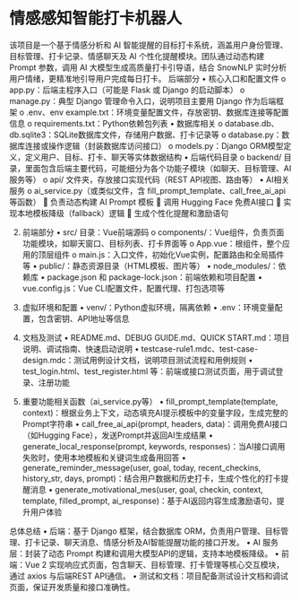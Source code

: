 # 情感感知智能打卡机器人
该项目是一个基于情感分析和 AI 智能提醒的目标打卡系统，涵盖用户身份管理、目标管理、打卡记录、情感聊天及 AI 个性化提醒模块。团队通过动态构建 Prompt 参数，调用 AI 大模型生成高质量打卡引导语，结合 SnowNLP 实时分析用户情绪，更精准地引导用户完成每日打卡。
后端部分
•	核心入口和配置文件
o	app.py：后端主程序入口（可能是 Flask 或 Django 的启动脚本）
o	manage.py：典型 Django 管理命令入口，说明项目主要用 Django 作为后端框架
o	.env、env example.txt：环境变量配置文件，存放密钥、数据库连接等配置信息
o	requirements.txt：Python依赖包列表
•	数据库相关
o	database.db、db.sqlite3：SQLite数据库文件，存储用户数据、打卡记录等
o	database.py：数据库连接或操作逻辑（封装数据库访问接口）
o	models.py：Django ORM模型定义，定义用户、目标、打卡、聊天等实体数据结构
•	后端代码目录
o	backend/ 目录，里面包含后端主要代码，可能细分为各个功能子模块（如聊天、目标管理、AI服务等）
o	api/ 文件夹，存放接口实现代码（REST API视图、路由等）
•	AI相关服务
o	ai_service.py（或类似文件，含 fill_prompt_template、call_free_ai_api 等函数）
	负责动态构建 AI Prompt 模板
	调用 Hugging Face 免费AI接口
	实现本地模板降级（fallback）逻辑
	生成个性化提醒和激励语句
 
2. 前端部分
•	src/ 目录：Vue前端源码
o	components/：Vue组件，负责页面功能模块，如聊天窗口、目标列表、打卡界面等
o	App.vue：根组件，整个应用的顶层组件
o	main.js：入口文件，初始化Vue实例，配置路由和全局插件等
•	public/：静态资源目录（HTML模板、图片等）
•	node_modules/：依赖库
•	package.json 和 package-lock.json：前端依赖和项目配置
•	vue.config.js：Vue CLI配置文件，配置代理、打包选项等
 
3. 虚拟环境和配置
•	venv/：Python虚拟环境，隔离依赖
•	.env：环境变量配置，包含密钥、API地址等信息
 
4. 文档及测试
•	README.md、DEBUG GUIDE.md、QUICK START.md：项目说明、调试指南、快速启动说明
•	testcase-rule1.mdc、test-case-design.mdc：测试用例设计文档，说明项目测试流程和用例规则
•	test_login.html、test_register.html 等：前端或接口测试页面，用于调试登录、注册功能
 
5. 重要功能相关函数（ai_service.py等）
•	fill_prompt_template(template, context)：根据业务上下文，动态填充AI提示模板中的变量字段，生成完整的Prompt字符串
•	call_free_ai_api(prompt, headers, data)：调用免费AI接口（如Hugging Face），发送Prompt并返回AI生成结果
•	generate_local_response(prompt, keywords, responses)：当AI接口调用失败时，使用本地模板和关键词生成备用回答
•	generate_reminder_message(user, goal, today, recent_checkins, history_str, days, prompt)：结合用户数据和历史打卡，生成个性化的打卡提醒消息
•	generate_motivational_mes(user, goal, checkin, context, template, filled_prompt, ai_response)：基于AI返回内容生成激励语句，提升用户体验
 
总体总结
•	后端：基于 Django 框架，结合数据库 ORM，负责用户管理、目标管理、打卡记录、聊天消息、情感分析及AI智能提醒功能的接口开发。
•	AI 服务层：封装了动态 Prompt 构建和调用大模型API的逻辑，支持本地模板降级。
•	前端：Vue 2 实现响应式页面，包含聊天、目标管理、打卡管理等核心交互模块，通过 axios 与后端REST API通信。
•	测试和文档：项目配备测试设计文档和调试页面，保证开发质量和接口准确性。
